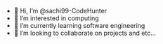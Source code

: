 - 👋 Hi, I’m @sachi99-CodeHunter
- 👀 I’m interested in computing
- 🌱 I’m currently learning software engineering
- 💞️ I’m looking to collaborate on projects and etc...

<!---
sachi99-CodeHunter/sachi99-CodeHunter is a ✨ special ✨ repository because its `README.md` (this file) appears on your GitHub profile.
You can click the Preview link to take a look at your changes.
--->
